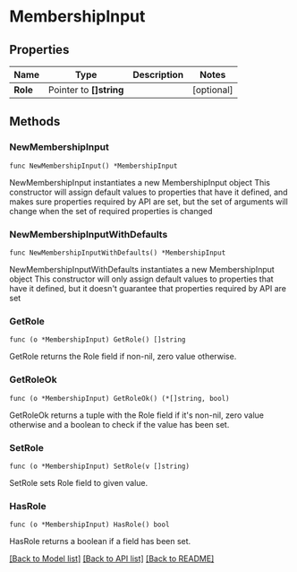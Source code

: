 # MembershipInput

## Properties

Name | Type | Description | Notes
------------ | ------------- | ------------- | -------------
**Role** | Pointer to **[]string** |  | [optional] 

## Methods

### NewMembershipInput

`func NewMembershipInput() *MembershipInput`

NewMembershipInput instantiates a new MembershipInput object
This constructor will assign default values to properties that have it defined,
and makes sure properties required by API are set, but the set of arguments
will change when the set of required properties is changed

### NewMembershipInputWithDefaults

`func NewMembershipInputWithDefaults() *MembershipInput`

NewMembershipInputWithDefaults instantiates a new MembershipInput object
This constructor will only assign default values to properties that have it defined,
but it doesn't guarantee that properties required by API are set

### GetRole

`func (o *MembershipInput) GetRole() []string`

GetRole returns the Role field if non-nil, zero value otherwise.

### GetRoleOk

`func (o *MembershipInput) GetRoleOk() (*[]string, bool)`

GetRoleOk returns a tuple with the Role field if it's non-nil, zero value otherwise
and a boolean to check if the value has been set.

### SetRole

`func (o *MembershipInput) SetRole(v []string)`

SetRole sets Role field to given value.

### HasRole

`func (o *MembershipInput) HasRole() bool`

HasRole returns a boolean if a field has been set.


[[Back to Model list]](../README.md#documentation-for-models) [[Back to API list]](../README.md#documentation-for-api-endpoints) [[Back to README]](../README.md)


